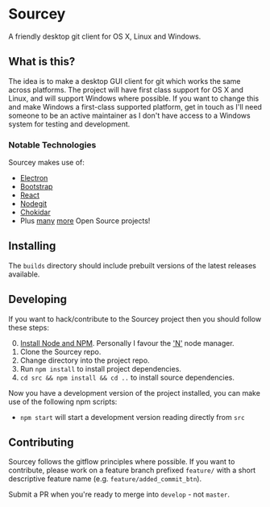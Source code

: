 # Sourcey

A friendly desktop git client for OS X, Linux and Windows.

## What is this?

The idea is to make a desktop GUI client for git which works the same across platforms.
The project will have first class support for OS X and Linux, and will support Windows where possible. If you want to change this and make Windows a first-class supported platform, get in touch as I'll need someone to be an active maintainer as I don't have access to a Windows system for testing and development.

### Notable Technologies

Sourcey makes use of:

- [Electron](http://electron.atom.io/)
- [Bootstrap](http://getbootstrap.com/)
- [React](http://facebook.github.io/react/)
- [Nodegit](http://www.nodegit.org/)
- [Chokidar](https://github.com/paulmillr/chokidar)
- Plus [many](package.json) [more](src/package.json) Open Source projects!

## Installing

The `builds` directory should include prebuilt versions of the latest releases available.

## Developing

If you want to hack/contribute to the Sourcey project then you should follow these steps:

0. [Install Node and NPM](https://nodejs.org/download/). Personally I favour the ['N'](https://github.com/tj/n) node manager.
1. Clone the Sourcey repo.
2. Change directory into the project repo.
3. Run `npm install` to install project dependencies.
4. `cd src && npm install && cd ..` to install source dependencies.

Now you have a development version of the project installed, you can make use of the following npm scripts:

- `npm start` will start a development version reading directly from `src`

## Contributing

Sourcey follows the gitflow principles where possible. If you want to contribute, please work on a feature branch prefixed `feature/` with a short descriptive feature name (e.g. `feature/added_commit_btn`).

Submit a PR when you're ready to merge into `develop` - not `master`.
